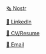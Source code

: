 <a target="_blank" href="https://nostr.band/npub1mjnfeclrm83z6msc8elz2p8m3mynr5u7qcy293e8u0wdgkc5jtdqr947hw">🗞️ Nostr</a>

<a target="_blank" href="https://www.linkedin.com/in/charles-thomas-roth/">💼 LinkedIn</a>

<a target="_blank" href="https://charlieroth.me/cv">📄 CV/Resume</a>

<a href="mailto:charlieroth4@gmail.com">📧 Email</a>
